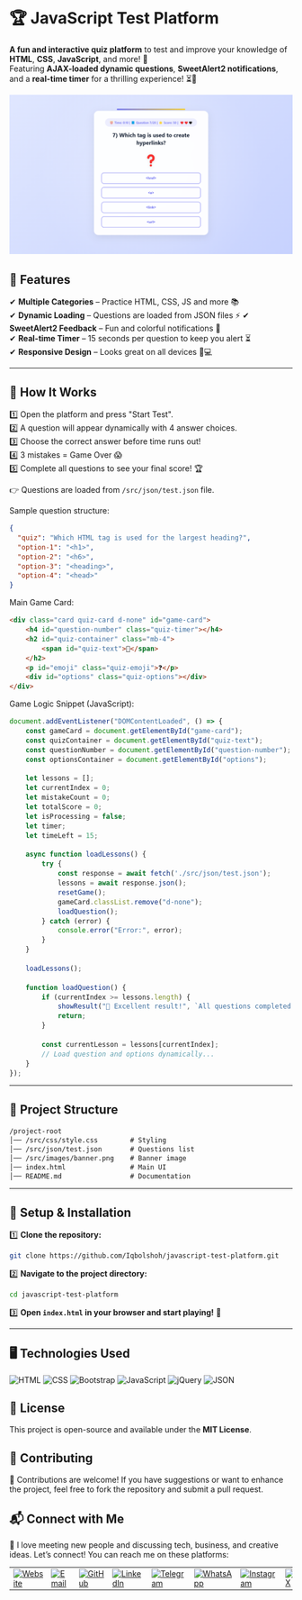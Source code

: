 # 🏆 JavaScript Test Platform

**A fun and interactive quiz platform** to test and improve your knowledge of **HTML**, **CSS**, **JavaScript**, and more! 🎯  
Featuring **AJAX-loaded dynamic questions**, **SweetAlert2 notifications**, and a **real-time timer** for a thrilling experience! ⏳🎉

![Banner](./src/images/banner.png)

## 🚀 Features

✔ **Multiple Categories** – Practice HTML, CSS, JS and more 📚  
✔ **Dynamic Loading** – Questions are loaded from JSON files ⚡
✔ **SweetAlert2 Feedback** – Fun and colorful notifications 🎨  
✔ **Real-time Timer** – 15 seconds per question to keep you alert ⏳  
✔ **Responsive Design** – Looks great on all devices 📱💻

---

## 🎯 How It Works

1️⃣ Open the platform and press "Start Test".  
2️⃣ A question will appear dynamically with 4 answer choices.  
3️⃣ Choose the correct answer before time runs out!  
4️⃣ 3 mistakes = Game Over 😱  
5️⃣ Complete all questions to see your final score! 🏆  

👉 Questions are loaded from `/src/json/test.json` file.

Sample question structure:
```json
{
  "quiz": "Which HTML tag is used for the largest heading?",
  "option-1": "<h1>",
  "option-2": "<h6>",
  "option-3": "<heading>",
  "option-4": "<head>"
}
```

Main Game Card:
```html
<div class="card quiz-card d-none" id="game-card">
    <h4 id="question-number" class="quiz-timer"></h4>
    <h2 id="quiz-container" class="mb-4">
        <span id="quiz-text">🔄</span>
    </h2>
    <p id="emoji" class="quiz-emoji">❓</p>
    <div id="options" class="quiz-options"></div>
</div>
```

Game Logic Snippet (JavaScript):
```javascript
document.addEventListener("DOMContentLoaded", () => {
    const gameCard = document.getElementById("game-card");
    const quizContainer = document.getElementById("quiz-text");
    const questionNumber = document.getElementById("question-number");
    const optionsContainer = document.getElementById("options");

    let lessons = [];
    let currentIndex = 0;
    let mistakeCount = 0;
    let totalScore = 0;
    let isProcessing = false;
    let timer;
    let timeLeft = 15;

    async function loadLessons() {
        try {
            const response = await fetch('./src/json/test.json');
            lessons = await response.json();
            resetGame();
            gameCard.classList.remove("d-none");
            loadQuestion();
        } catch (error) {
            console.error("Error:", error);
        }
    }

    loadLessons();

    function loadQuestion() {
        if (currentIndex >= lessons.length) {
            showResult("🎉 Excellent result!", `All questions completed! Total score: ${totalScore}`, "success", resetGame);
            return;
        }

        const currentLesson = lessons[currentIndex];
        // Load question and options dynamically...
    }
});
```

---

## 📂 Project Structure

```
/project-root
│── /src/css/style.css        # Styling
│── /src/json/test.json       # Questions list
│── /src/images/banner.png    # Banner image
│── index.html                # Main UI
│── README.md                 # Documentation
```

---

## 🔧 Setup & Installation

1️⃣ **Clone the repository:**  
```bash
git clone https://github.com/Iqbolshoh/javascript-test-platform.git
```

2️⃣ **Navigate to the project directory:**  
```bash
cd javascript-test-platform
```

3️⃣ **Open `index.html` in your browser and start playing!** 🚀  

---

## 🖥 Technologies Used
![HTML](https://img.shields.io/badge/HTML-%23E34F26.svg?style=for-the-badge&logo=html5&logoColor=white)
![CSS](https://img.shields.io/badge/CSS-%231572B6.svg?style=for-the-badge&logo=css3&logoColor=white)
![Bootstrap](https://img.shields.io/badge/Bootstrap-%23563D7C.svg?style=for-the-badge&logo=bootstrap&logoColor=white)
![JavaScript](https://img.shields.io/badge/JavaScript-%23F7DF1C.svg?style=for-the-badge&logo=javascript&logoColor=black)
![jQuery](https://img.shields.io/badge/jQuery-%230e76a8.svg?style=for-the-badge&logo=jquery&logoColor=white)
![JSON](https://img.shields.io/badge/JSON-%23000000.svg?style=for-the-badge&logo=json&logoColor=white)

## 📜 License
This project is open-source and available under the **MIT License**.

## 🤝 Contributing  
🎯 Contributions are welcome! If you have suggestions or want to enhance the project, feel free to fork the repository and submit a pull request.

## 📬 Connect with Me  
💬 I love meeting new people and discussing tech, business, and creative ideas. Let’s connect! You can reach me on these platforms:

<div align="center">
  <table>
    <tr>
      <td>
        <a href="https://iqbolshoh.uz" target="_blank">
          <img src="https://img.icons8.com/color/48/domain.png" 
               height="40" width="40" alt="Website" title="Website" />
        </a>
      </td>
      <td>
        <a href="mailto:iilhomjonov777@gmail.com" target="_blank">
          <img src="https://github.com/gayanvoice/github-active-users-monitor/blob/master/public/images/icons/gmail.svg"
               height="40" width="40" alt="Email" title="Email" />
        </a>
      </td>
      <td>
        <a href="https://github.com/iqbolshoh" target="_blank">
          <img src="https://raw.githubusercontent.com/rahuldkjain/github-profile-readme-generator/master/src/images/icons/Social/github.svg"
               height="40" width="40" alt="GitHub" title="GitHub" />
        </a>
      </td>
      <td>
        <a href="https://www.linkedin.com/in/iqbolshoh/" target="_blank">
          <img src="https://github.com/gayanvoice/github-active-users-monitor/blob/master/public/images/icons/linkedin.svg"
               height="40" width="40" alt="LinkedIn" title="LinkedIn" />
        </a>
      </td>
      <td>
        <a href="https://t.me/iqbolshoh_777" target="_blank">
          <img src="https://github.com/gayanvoice/github-active-users-monitor/blob/master/public/images/icons/telegram.svg"
               height="40" width="40" alt="Telegram" title="Telegram" />
        </a>
      </td>
      <td>
        <a href="https://wa.me/998997799333" target="_blank">
          <img src="https://github.com/gayanvoice/github-active-users-monitor/blob/master/public/images/icons/whatsapp.svg"
               height="40" width="40" alt="WhatsApp" title="WhatsApp" />
        </a>
      </td>
      <td>
        <a href="https://instagram.com/iqbolshoh_777" target="_blank">
          <img src="https://raw.githubusercontent.com/rahuldkjain/github-profile-readme-generator/master/src/images/icons/Social/instagram.svg"
               height="40" width="40" alt="Instagram" title="Instagram" />
        </a>
      </td>
      <td>
        <a href="https://x.com/iqbolshoh_777" target="_blank">
          <img src="https://img.shields.io/badge/X-000000?style=for-the-badge&logo=x&logoColor=white"
               height="40" width="40" alt="X" title="X (Twitter)" />
        </a>
      </td>
      <td>
        <a href="https://www.youtube.com/@Iqbolshoh_777" target="_blank">
          <img src="https://raw.githubusercontent.com/rahuldkjain/github-profile-readme-generator/master/src/images/icons/Social/youtube.svg"
               height="40" width="40" alt="YouTube" title="YouTube" />
        </a>
      </td>
    </tr>
  </table>
</div>
